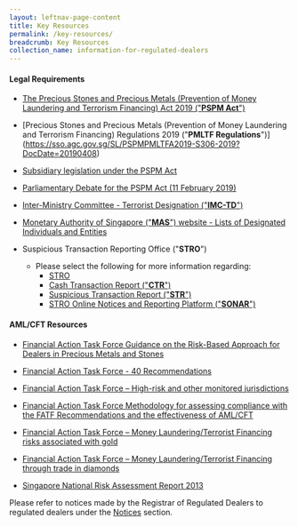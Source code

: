 ```yaml
---
layout: leftnav-page-content
title: Key Resources
permalink: /key-resources/
breadcrumb: Key Resources
collection_name: information-for-regulated-dealers
---
```


#### Legal Requirements

* [The Precious Stones and Precious Metals (Prevention of Money Laundering and Terrorism Financing) Act 2019 ("**PSPM Act**")](https://sso.agc.gov.sg/Act/PSPMPMLTFA2019)

* [Precious Stones and Precious Metals (Prevention of Money Laundering and Terrorism Financing) Regulations 2019 ("**PMLTF Regulations**")] (https://sso.agc.gov.sg/SL/PSPMPMLTFA2019-S306-2019?DocDate=20190408)

* [Subsidiary legislation under the PSPM Act](https://sso.agc.gov.sg/Act/PSPMPMLTFA2019?ViewType=Sl)
  
* [Parliamentary Debate for the PSPM Act (11 February 2019)](https://sprs.parl.gov.sg/search/sprs3topic?reportid=bill-349)

* [Inter-Ministry Committee - Terrorist Designation ("**IMC-TD**")](https://www.mha.gov.sg/inter-ministry-committee-terrorist-designation-(imc-td))
  
* [Monetary Authority of Singapore ("**MAS**") website - Lists of Designated Individuals and Entities](https://www.mas.gov.sg/regulation/anti-money-laundering/targeted-financial-sanctions/lists-of-designated-individuals-and-entities)
  
* Suspicious Transaction Reporting Office ("**STRO**")
  * Please select the following for more information regarding:
    * [STRO](https://www.police.gov.sg/about-us/organisational-structure/specialist-staff-departments/commercial-affairs-department/aml-cft/suspicious-transaction-reporting-office)
    * [Cash Transaction Report ("**CTR**")](https://www.police.gov.sg/about-us/organisational-structure/specialist-staff-departments/commercial-affairs-department/aml-cft/suspicious-transaction-reporting-office/cash-transaction-reporting#content)
    * [Suspicious Transaction Report ("**STR**")](https://www.police.gov.sg/about-us/organisational-structure/specialist-staff-departments/commercial-affairs-department/aml-cft/suspicious-transaction-reporting-office/suspicious-transaction-reporting#content)
    * [STRO Online Notices and Reporting Platform ("**SONAR**")](https://www.police.gov.sg/e-services/report/stro-online-notices-and-reporting-platform)

#### AML/CFT Resources

* [Financial Action Task Force Guidance on the Risk-Based Approach for Dealers in Precious Metals and Stones](https://www.fatf-gafi.org/documents/documents/fatfguidanceontherisk-basedapproachfordealersinpreciousmetalsandstones.html)

* [Financial Action Task Force - 40 Recommendations](http://www.fatf-gafi.org/publications/fatfrecommendations/documents/fatf-recommendations.html)

* [Financial Action Task Force – High-risk and other monitored jurisdictions](https://www.fatf-gafi.org/countries/#high-risk)

* [Financial Action Task Force Methodology for assessing compliance with the FATF Recommendations and the effectiveness of AML/CFT](http://www.fatf-gafi.org/publications/mutualevaluations/documents/fatf-methodology.html)

* [Financial Action Task Force – Money Laundering/Terrorist Financing risks associated with gold](https://www.fatf-gafi.org/media/fatf/documents/reports/ML-TF-risks-vulnerabilities-associated-with-gold.pdf)

* [Financial Action Task Force – Money Laundering/Terrorist Financing through trade in diamonds](https://www.fatf-gafi.org/media/fatf/documents/reports/ML-TF-through-trade-in-diamonds.pdf)

* [Singapore National Risk Assessment Report 2013](/images/Singapore%20NRA%20Report%202013_24032015.pdf)

Please refer to notices made by the Registrar of Regulated Dealers to regulated dealers under the [Notices](/news/notices) section.
